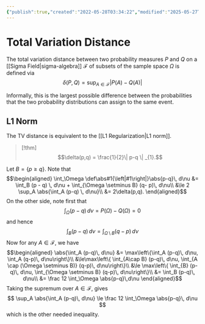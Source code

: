 ```yaml
---
{"publish":true,"created":"2022-05-28T03:34:22","modified":"2025-05-27T22:33:59","cssclasses":""}
---
```



# Total Variation Distance

The total variation distance between two probability measures $P$ and $Q$ on a [[Sigma Field\|sigma-algebra]] $\mathcal{F}$ of subsets of the sample space $\Omega$  is defined via
$$\delta (P,Q)=\sup _{A\in {\mathcal {F}}}\left|P(A)-Q(A)\right|$$

Informally, this is the largest possible difference between the probabilities that the two probability distributions can assign to the same event.

## L1 Norm

The TV distance is equivalent to the [[L1 Regularization\|L1 norm]].

> [!thm] $$\delta(p,q) = \frac{1}{2}\| p-q \| _{1}.$$

Let $B = \{p \ge q\}$. Note that
$$\begin{aligned}
\int_\Omega \def\abs#1{\left|#1\right|}\abs{p-q}\, d\nu &= \int_B (p - q) \, d\nu + \int_{\Omega \setminus B} (q- p)\, d\nu\\ &\le 2 \sup_A \abs{\int_A (p-q) \, d\nu}\\
&= 2\delta(p,q).
\end{aligned}$$
On the other side, note first that
$$
\int_\Omega (p-q) \,d\nu = P(\Omega) - Q(\Omega) = 0
$$
and hence
$$ \int_B (p-q) \, d\nu = \int_{\Omega \setminus B} (q-p) \, d\nu $$
Now for any $A \in \mathcal F$, we have 
$$\begin{aligned}
\abs{\int_A (p-q)\, d\nu} &= \max\left\{\int_A (p-q)\, d\nu, \int_A (q-p)\, d\nu\right\}\\
&\le\max\left\{ \int_{A\cap B} (p-q)\, d\nu, \int_{A \cap (\Omega \setminus B)} (q-p)\, d\nu\right\}\\
&\le \max\left\{ \int_{B} (p-q)\, d\nu, \int_{\Omega \setminus B} (q-p)\, d\nu\right\}\\
&= \int_B (p-q)\, d\nu\\
&= \frac 12 \int_\Omega \abs{p-q}\,d\nu
\end{aligned}$$
Taking the supremum over $A \in \mathcal F$, gives
$$
\sup_A \abs{\int_A (p-q)\, d\nu} \le \frac 12 \int_\Omega \abs{p-q}\, d\nu
$$ which is the other needed inequality.
